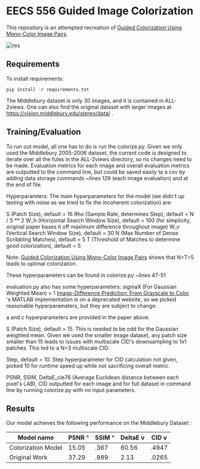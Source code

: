 
# EECS 556 Guided Image Colorization

This repository is an attempted recreation of [Guided Colorization Using Mono-Color Image Pairs](https://ieeexplore.ieee.org/document/10017185). 

![res](https://github.com/Tongyuan-Qian/EECS_556_Proj/assets/58116786/dd4ebd0e-776e-476c-978a-4692d40b1263)



## Requirements

To install requirements:

```setup
pip install -r requirements.txt
```


The Middlebury dataset is only 30 images, and it is contained in ALL-2views. One can also find the original dataset with larger images at https://vision.middlebury.edu/stereo/data/ .
## Training/Evaluation

To run out model, all one has to do is run the colorize.py. Given we only used the Middlebury 2005-2006 dataset, the current code is designed to iterate over all the fules in the ALL-2views directory, so no changes need to be made. Evaluation metrics for each image and overall evaluation metrics are outputted to the command line, but could be saved easily to a csv by adding data storage commands ~lines 129 (each image evaluation) and at the end of file. 

Hyperparamters:
The main hyperparameters for the model (we didn't up testing with noise as we tried to fix the incoherent colorization) are: 

S (Patch Size), default = 16
Rho (Sample Rate, determines Step), default = N / S ** 2
W_h (Horizontal Search Window Size), default = 100 (for simplicity, original paper bases it off maximum difference throughout image)
W_v (Vertical Search Window Size), default = 30
N (Max Number of Dense Scribbling Matches), default = 5
T (Threshold of Matches to determine good colorization), default = 5

Note:  [Guided Colorization Using Mono-Color Image Pairs](https://ieeexplore.ieee.org/document/10017185) shows that N=T=5 leads to optimal colorization. 

These hyperparameters can be found in colorize.py ~lines 47-51

evaluation.py also has some hyperparameters:
sigmaX (For Gaussian Weighted Mean) = 1 [Image-Difference Prediction: From Grayscale to Color](\https://ieeexplore.ieee.org/document/6307862) 's MATLAB implementation is on a deprecated website, so we picked reasonable hyperparamaters, but they are subject to change. 

a and c hyperparameters are provided in the paper above. 

S (Patch Size), default = 15. This is needed to be odd for the Gaussian weighted mean. Given we used the smaller image dataset, any patch size smaller than 15 leads to issues with multiscale CID's downsampling to 1x1 patches. This led to a N=3 multiscale CID. 

Step, default = 10. Step hyperparameter for CID calculation not given, picked 10 for runtime speed up while not sacrificing overall metric. 

PSNR, SSIM, DeltaE_cie76 (Average Euclidean distance between each pixel's LAB), CID outputted for each image and for full dataset in command line by running colorize.py with no input parameters. 






## Results

Our model achieves the following performance on the Middlebury Dataset :


| Model name          | PSNR ^ | SSIM ^ | DeltaE v | CID v |
| ------------------  |--------| -------|--------- |-------|
| Colorization Model  |  15.05 |  .367  |   60.56  | .4947 |
| Original Work       |  37.29 |  .989  |    2.13  | .0265 |





